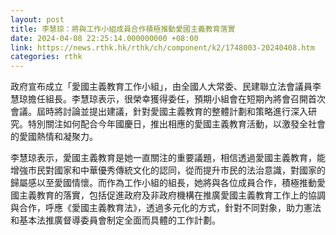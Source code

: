 ```yaml
---
layout: post
title: 李慧琼：將與工作小組成員合作積極推動愛國主義教育落實
date: 2024-04-08 22:25:14.000000000 +08:00
link: https://news.rthk.hk/rthk/ch/component/k2/1748003-20240408.htm
categories: rthk
---
```


政府宣布成立「愛國主義教育工作小組」，由全國人大常委、民建聯立法會議員李慧琼擔任組長。李慧琼表示，很榮幸獲得委任，預期小組會在短期內將會召開首次會議。屆時將討論並提出建議，針對愛國主義教育的整體計劃和策略進行深入研究。特別關注如何配合今年國慶日，推出相應的愛國主義教育活動，以激發全社會的愛國熱情和凝聚力。

李慧琼表示，愛國主義教育是她一直關注的重要議題，相信透過愛國主義教育，能增強市民對國家和中華優秀傳統文化的認同，從而提升市民的法治意識，對國家的歸屬感以至愛國情懷。而作為工作小組的組長，她將與各位成員合作，積極推動愛國主義教育的落實，包括促進政府及非政府機構在推廣愛國主義教育工作上的協調與合作，呼應《愛國主義教育法》，透過多元化的方式，針對不同對象，助力憲法和基本法推廣督導委員會制定全面而具體的工作計劃。
